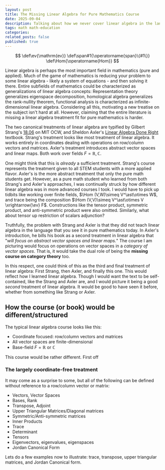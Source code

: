 ```yaml
---
layout: post
title: The Missing Linear Algebra for Pure Mathematics Course
date: 2025-09-04 
description: Talking about how we never cover linear algebra in the language it is used in high level pure mathematics. 
tags: math math-education 
categories: 
related_posts: false
published: true
---
```


$$
\def\ev{\mathrm{ev}}
\def\span#1{\operatorname{span}\{#1\}}
\def\Hom{\operatorname{Hom}}
$$

Linear algebra is perhaps the most important field in mathematics (pure and applied). Much of the game of mathematics is reducing your problem to some linear algebra - likely a system of equations - and then solving it there. Entire subfields of mathematics could be characterized as generalizations of linear algebra concepts: Representation theory generalizes eigenspace decomposition, homological algebra generalizes the rank-nullity theorem, functional analysis is characterized as infinite-dimensional linear algebra. Considering all this, motivating a new treatise on the subject isn't hard at all. However, claiming that the entire literature is missing a linear algebra treatment fit for pure mathematics is harder. 

The two canonical treatments of linear algebra are typified by Gilbert Strang's [18.06](https://ocw.mit.edu/courses/18-06-linear-algebra-spring-2010/) on MIT OCW, and Sheldon Axler's [Linear Algebra Done Right](https://linear.axler.net/) textbook. Strang's treatment looks like most treatment of linear algebra. It works entirely in coordinates dealing with operations on row/column vectors and matrices. Axler's treatment introduces abstract vector spaces and linear maps. Both work over fields $F = \mathbb{R}, \mathbb{C}$. 

One might think that this is *already* a sufficient treatment. Strang's course represents the treatment given to all STEM students with a more applied flavor. Axler's is the more abstract treatment that only the pure math students get. However, as a pure math student who learned from both Strang's and Axler's approaches, I was continually struck by how different linear algebra was in more advanced courses I took. I would have to pick up tidbits like working over finite fields, $\Hom (V,W)\simeq V^\ast\otimes W$, and trace being the composition $\Hom (V,V)\simeq V^\ast\otimes V \xrightarrow{\ev} F$. Constructions like the tensor product, symmetric product, and anti-symmetric product were also omitted. Similarly, what about tensor up restriction of scalars adjunction? 

Truthfully, the problem with Strang and Axler is that they did not teach linear algebra in the language that you see it in pure mathematics today. In Axler's introduction, he bills his book as a second treatment in linear algebra that "*will focus on abstract vector spaces and linear maps.*" The course I am picturing would focus on operations on vector spaces in a *category of vector spaces*. That is, it would take the dual role of being the **missing course on category theory** too. 

In this respect, one could think of this as the third and final treatment of linear algebra: First Strang, then Axler, and finally this one. This would reflect how I learned linear algebra. Though I would want the text to be self-contained, like the Strang and Axler are, and I would picture it being a good *second* treatment of linear algebra. It would be good to have seen it before, whether from something like Strang or Axler. 

## How the course (or book) would be different/structured

The typical linear algebra course looks like this:
- Coordinate focused: row/column vectors and matrices
- All vector spaces are finite-dimensional
- Base-field $F = \mathbb{R}$ or $\mathbb{C}$

This course would be rather different. First off

### The largely coordinate-free treatment

It may come as a surprise to some, but all of the following can be defined without reference to a row/column vector or matrix:

- Vectors, Vector Spaces
- Bases, Rank
- Transpose, Adjoint
- Upper Triangular Matrices/Diagonal matrices
- Symmetric/Anti-symmetric matrices
- Inner Products
- Trace
- Determinant
- Tensors
- Eigenvectors, eigenvalues, eigenspaces
- Jordan Canonical Form

Lets do a few examples now to illustrate: trace, transpose, upper triangular matrices, and Jordan Canonical form. 
